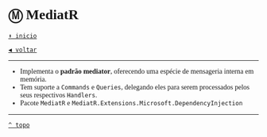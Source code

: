 <font face="Calibri">

# Ⓜ️ MediatR

[`⬆️ inicio`](../../Readme.md)

[`◀️ voltar`](../Readme.md)

---

+ Implementa o **padrão mediator**, oferecendo uma espécie de mensageria interna em memória.
+ Tem suporte a `Commands` e `Queries`, delegando eles para serem processados pelos seus respectivos `Handlers`.
+ Pacote `MediatR` e `MediatR.Extensions.Microsoft.DependencyInjection`

---

[`^ topo`](#ⓜ️-mediatr)
</font>
